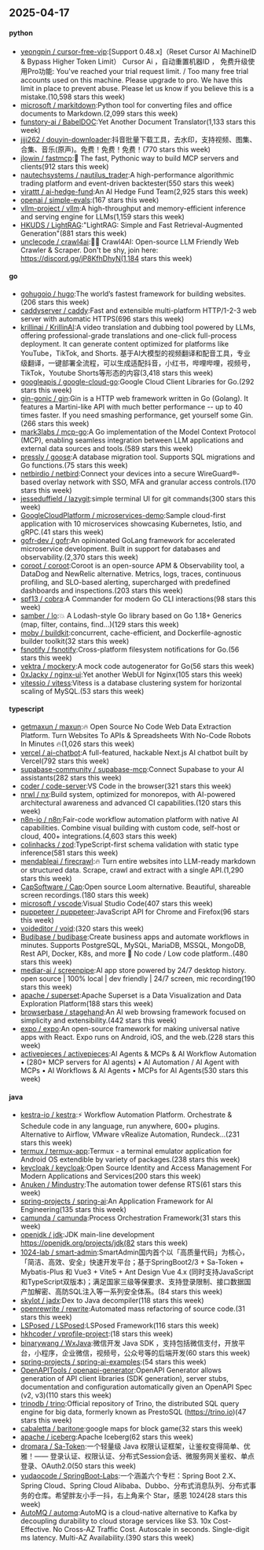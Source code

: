 ## 2025-04-17

#### python
* [yeongpin / cursor-free-vip](https://github.com/yeongpin/cursor-free-vip):[Support 0.48.x]（Reset Cursor AI MachineID & Bypass Higher Token Limit） Cursor Ai ，自动重置机器ID ， 免费升级使用Pro功能: You've reached your trial request limit. / Too many free trial accounts used on this machine. Please upgrade to pro. We have this limit in place to prevent abuse. Please let us know if you believe this is a mistake.(10,598 stars this week)
* [microsoft / markitdown](https://github.com/microsoft/markitdown):Python tool for converting files and office documents to Markdown.(2,099 stars this week)
* [funstory-ai / BabelDOC](https://github.com/funstory-ai/BabelDOC):Yet Another Document Translator(1,133 stars this week)
* [jiji262 / douyin-downloader](https://github.com/jiji262/douyin-downloader):抖音批量下载工具，去水印，支持视频、图集、合集、音乐(原声)。免费！免费！免费！(770 stars this week)
* [jlowin / fastmcp](https://github.com/jlowin/fastmcp):🚀 The fast, Pythonic way to build MCP servers and clients(912 stars this week)
* [nautechsystems / nautilus_trader](https://github.com/nautechsystems/nautilus_trader):A high-performance algorithmic trading platform and event-driven backtester(550 stars this week)
* [virattt / ai-hedge-fund](https://github.com/virattt/ai-hedge-fund):An AI Hedge Fund Team(2,925 stars this week)
* [openai / simple-evals](https://github.com/openai/simple-evals):(167 stars this week)
* [vllm-project / vllm](https://github.com/vllm-project/vllm):A high-throughput and memory-efficient inference and serving engine for LLMs(1,159 stars this week)
* [HKUDS / LightRAG](https://github.com/HKUDS/LightRAG):"LightRAG: Simple and Fast Retrieval-Augmented Generation"(881 stars this week)
* [unclecode / crawl4ai](https://github.com/unclecode/crawl4ai):🚀🤖 Crawl4AI: Open-source LLM Friendly Web Crawler & Scraper. Don't be shy, join here: https://discord.gg/jP8KfhDhyN(1,184 stars this week)

#### go
* [gohugoio / hugo](https://github.com/gohugoio/hugo):The world’s fastest framework for building websites.(206 stars this week)
* [caddyserver / caddy](https://github.com/caddyserver/caddy):Fast and extensible multi-platform HTTP/1-2-3 web server with automatic HTTPS(696 stars this week)
* [krillinai / KrillinAI](https://github.com/krillinai/KrillinAI):A video translation and dubbing tool powered by LLMs, offering professional-grade translations and one-click full-process deployment. It can generate content optimized for platforms like YouTube，TikTok, and Shorts. 基于AI大模型的视频翻译和配音工具，专业级翻译，一键部署全流程，可以生成适配抖音，小红书，哔哩哔哩，视频号，TikTok，Youtube Shorts等形态的内容(3,418 stars this week)
* [googleapis / google-cloud-go](https://github.com/googleapis/google-cloud-go):Google Cloud Client Libraries for Go.(292 stars this week)
* [gin-gonic / gin](https://github.com/gin-gonic/gin):Gin is a HTTP web framework written in Go (Golang). It features a Martini-like API with much better performance -- up to 40 times faster. If you need smashing performance, get yourself some Gin.(266 stars this week)
* [mark3labs / mcp-go](https://github.com/mark3labs/mcp-go):A Go implementation of the Model Context Protocol (MCP), enabling seamless integration between LLM applications and external data sources and tools.(589 stars this week)
* [pressly / goose](https://github.com/pressly/goose):A database migration tool. Supports SQL migrations and Go functions.(75 stars this week)
* [netbirdio / netbird](https://github.com/netbirdio/netbird):Connect your devices into a secure WireGuard®-based overlay network with SSO, MFA and granular access controls.(170 stars this week)
* [jesseduffield / lazygit](https://github.com/jesseduffield/lazygit):simple terminal UI for git commands(300 stars this week)
* [GoogleCloudPlatform / microservices-demo](https://github.com/GoogleCloudPlatform/microservices-demo):Sample cloud-first application with 10 microservices showcasing Kubernetes, Istio, and gRPC.(41 stars this week)
* [gofr-dev / gofr](https://github.com/gofr-dev/gofr):An opinionated GoLang framework for accelerated microservice development. Built in support for databases and observability.(2,370 stars this week)
* [coroot / coroot](https://github.com/coroot/coroot):Coroot is an open-source APM & Observability tool, a DataDog and NewRelic alternative. Metrics, logs, traces, continuous profiling, and SLO-based alerting, supercharged with predefined dashboards and inspections.(203 stars this week)
* [spf13 / cobra](https://github.com/spf13/cobra):A Commander for modern Go CLI interactions(98 stars this week)
* [samber / lo](https://github.com/samber/lo):💥 A Lodash-style Go library based on Go 1.18+ Generics (map, filter, contains, find...)(129 stars this week)
* [moby / buildkit](https://github.com/moby/buildkit):concurrent, cache-efficient, and Dockerfile-agnostic builder toolkit(32 stars this week)
* [fsnotify / fsnotify](https://github.com/fsnotify/fsnotify):Cross-platform filesystem notifications for Go.(56 stars this week)
* [vektra / mockery](https://github.com/vektra/mockery):A mock code autogenerator for Go(56 stars this week)
* [0xJacky / nginx-ui](https://github.com/0xJacky/nginx-ui):Yet another WebUI for Nginx(105 stars this week)
* [vitessio / vitess](https://github.com/vitessio/vitess):Vitess is a database clustering system for horizontal scaling of MySQL.(53 stars this week)

#### typescript
* [getmaxun / maxun](https://github.com/getmaxun/maxun):🔥 Open Source No Code Web Data Extraction Platform. Turn Websites To APIs & Spreadsheets With No-Code Robots In Minutes 🔥(1,026 stars this week)
* [vercel / ai-chatbot](https://github.com/vercel/ai-chatbot):A full-featured, hackable Next.js AI chatbot built by Vercel(792 stars this week)
* [supabase-community / supabase-mcp](https://github.com/supabase-community/supabase-mcp):Connect Supabase to your AI assistants(282 stars this week)
* [coder / code-server](https://github.com/coder/code-server):VS Code in the browser(321 stars this week)
* [nrwl / nx](https://github.com/nrwl/nx):Build system, optimized for monorepos, with AI-powered architectural awareness and advanced CI capabilities.(120 stars this week)
* [n8n-io / n8n](https://github.com/n8n-io/n8n):Fair-code workflow automation platform with native AI capabilities. Combine visual building with custom code, self-host or cloud, 400+ integrations.(4,603 stars this week)
* [colinhacks / zod](https://github.com/colinhacks/zod):TypeScript-first schema validation with static type inference(581 stars this week)
* [mendableai / firecrawl](https://github.com/mendableai/firecrawl):🔥 Turn entire websites into LLM-ready markdown or structured data. Scrape, crawl and extract with a single API.(1,290 stars this week)
* [CapSoftware / Cap](https://github.com/CapSoftware/Cap):Open source Loom alternative. Beautiful, shareable screen recordings.(180 stars this week)
* [microsoft / vscode](https://github.com/microsoft/vscode):Visual Studio Code(407 stars this week)
* [puppeteer / puppeteer](https://github.com/puppeteer/puppeteer):JavaScript API for Chrome and Firefox(96 stars this week)
* [voideditor / void](https://github.com/voideditor/void):(320 stars this week)
* [Budibase / budibase](https://github.com/Budibase/budibase):Create business apps and automate workflows in minutes. Supports PostgreSQL, MySQL, MariaDB, MSSQL, MongoDB, Rest API, Docker, K8s, and more 🚀 No code / Low code platform..(480 stars this week)
* [mediar-ai / screenpipe](https://github.com/mediar-ai/screenpipe):AI app store powered by 24/7 desktop history. open source | 100% local | dev friendly | 24/7 screen, mic recording(190 stars this week)
* [apache / superset](https://github.com/apache/superset):Apache Superset is a Data Visualization and Data Exploration Platform(188 stars this week)
* [browserbase / stagehand](https://github.com/browserbase/stagehand):An AI web browsing framework focused on simplicity and extensibility.(442 stars this week)
* [expo / expo](https://github.com/expo/expo):An open-source framework for making universal native apps with React. Expo runs on Android, iOS, and the web.(228 stars this week)
* [activepieces / activepieces](https://github.com/activepieces/activepieces):AI Agents & MCPs & AI Workflow Automation • (280+ MCP servers for AI agents) • AI Automation / AI Agent with MCPs • AI Workflows & AI Agents • MCPs for AI Agents(530 stars this week)

#### java
* [kestra-io / kestra](https://github.com/kestra-io/kestra):⚡ Workflow Automation Platform. Orchestrate & Schedule code in any language, run anywhere, 600+ plugins. Alternative to Airflow, VMware vRealize Automation, Rundeck...(231 stars this week)
* [termux / termux-app](https://github.com/termux/termux-app):Termux - a terminal emulator application for Android OS extendible by variety of packages.(238 stars this week)
* [keycloak / keycloak](https://github.com/keycloak/keycloak):Open Source Identity and Access Management For Modern Applications and Services(200 stars this week)
* [Anuken / Mindustry](https://github.com/Anuken/Mindustry):The automation tower defense RTS(61 stars this week)
* [spring-projects / spring-ai](https://github.com/spring-projects/spring-ai):An Application Framework for AI Engineering(135 stars this week)
* [camunda / camunda](https://github.com/camunda/camunda):Process Orchestration Framework(31 stars this week)
* [openjdk / jdk](https://github.com/openjdk/jdk):JDK main-line development https://openjdk.org/projects/jdk(82 stars this week)
* [1024-lab / smart-admin](https://github.com/1024-lab/smart-admin):SmartAdmin国内首个以「高质量代码」为核心，「简洁、高效、安全」快速开发平台；基于SpringBoot2/3 + Sa-Token + Mybatis-Plus 和 Vue3 + Vite5 + Ant Design Vue 4.x (同时支持JavaScript和TypeScript双版本)；满足国家三级等保要求、支持登录限制、接口数据国产加解密、高防SQL注入等一系列安全体系。(84 stars this week)
* [skylot / jadx](https://github.com/skylot/jadx):Dex to Java decompiler(118 stars this week)
* [openrewrite / rewrite](https://github.com/openrewrite/rewrite):Automated mass refactoring of source code.(31 stars this week)
* [LSPosed / LSPosed](https://github.com/LSPosed/LSPosed):LSPosed Framework(116 stars this week)
* [hkhcoder / vprofile-project](https://github.com/hkhcoder/vprofile-project):(18 stars this week)
* [binarywang / WxJava](https://github.com/binarywang/WxJava):微信开发 Java SDK ，支持包括微信支付，开放平台，小程序，企业微信，视频号，公众号等的后端开发(60 stars this week)
* [spring-projects / spring-ai-examples](https://github.com/spring-projects/spring-ai-examples):(54 stars this week)
* [OpenAPITools / openapi-generator](https://github.com/OpenAPITools/openapi-generator):OpenAPI Generator allows generation of API client libraries (SDK generation), server stubs, documentation and configuration automatically given an OpenAPI Spec (v2, v3)(110 stars this week)
* [trinodb / trino](https://github.com/trinodb/trino):Official repository of Trino, the distributed SQL query engine for big data, formerly known as PrestoSQL (https://trino.io)(47 stars this week)
* [cabaletta / baritone](https://github.com/cabaletta/baritone):google maps for block game(32 stars this week)
* [apache / iceberg](https://github.com/apache/iceberg):Apache Iceberg(62 stars this week)
* [dromara / Sa-Token](https://github.com/dromara/Sa-Token):一个轻量级 Java 权限认证框架，让鉴权变得简单、优雅！—— 登录认证、权限认证、分布式Session会话、微服务网关鉴权、单点登录、OAuth2.0(50 stars this week)
* [yudaocode / SpringBoot-Labs](https://github.com/yudaocode/SpringBoot-Labs):一个涵盖六个专栏：Spring Boot 2.X、Spring Cloud、Spring Cloud Alibaba、Dubbo、分布式消息队列、分布式事务的仓库。希望胖友小手一抖，右上角来个 Star，感恩 1024(28 stars this week)
* [AutoMQ / automq](https://github.com/AutoMQ/automq):AutoMQ is a cloud-native alternative to Kafka by decoupling durability to cloud storage services like S3. 10x Cost-Effective. No Cross-AZ Traffic Cost. Autoscale in seconds. Single-digit ms latency. Multi-AZ Availability.(390 stars this week)
